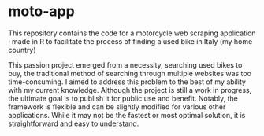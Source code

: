 # moto-app
This repository contains the code for a motorcycle web scraping application i made in R to facilitate the process of finding a used bike in Italy (my home country)

This passion project emerged from a necessity, searching used bikes to buy, the traditional method of searching through multiple websites was too time-consuming. I aimed to address this problem to the best of my ability with my current knowledge. Although the project is still a work in progress, the ultimate goal is to publish it for public use and benefit. Notably, the framework is flexible and can be slightly modified for various other applications. While it may not be the fastest or most optimal solution, it is straightforward and easy to understand.
